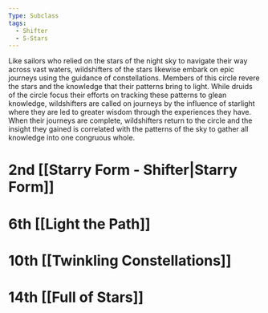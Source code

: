 ```yaml
---
Type: Subclass
tags:
  - Shifter
  - S-Stars
---
```

Like sailors who relied on the stars of the night sky to navigate their way across vast waters, wildshifters of the stars likewise embark on epic journeys using the guidance of
constellations.
Members of this circle revere the stars and the knowledge that their patterns bring to light. While druids of the circle focus their efforts on tracking these patterns to glean knowledge, wildshifters are called on journeys by the influence of starlight where they are led to greater wisdom through the experiences they have. When their journeys are complete, wildshifters return to the circle and the insight they gained is correlated with the patterns of the sky to gather all knowledge into one congruous whole.

# 2nd [[Starry Form - Shifter|Starry Form]]
# 6th [[Light the Path]]
# 10th [[Twinkling Constellations]]
# 14th [[Full of Stars]]
